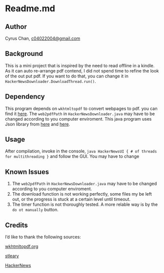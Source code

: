 # Readme.md

## Author
Cyrus Chan, c04022004@gmail.com

## Background
This is a mini project that is inspired by the need to read offline in a kindle. As it can auto re-arrange pdf contend, I did not spend time to refine the look of the out put pdf. If you want to do that, you can change it in `HackerNewsDownloader.DownloadThread.run()`.

## Dependency
This program depends on `wkhtmltopdf` to convert webpages to pdf.
you can find it [here](https://wkhtmltopdf.org).
The `web2pdfPath` in `HackerNewsDownloader.java` may have to be changed according to you computer enviroment.
This java program uses Json library from [here](https://mvnrepository.com/artifact/org.json/json/20170516) and [here](https://github.com/stleary/JSON-java).

## Usage
After compilation, invoke in the console,
`java HackerNewsUI { # of threads for multithreading }`
and follow the GUI.
You may have to change 

## Known Issues
1. The `web2pdfPath` in `HackerNewsDownloader.java` may have to be changed according to you computer enviroment.
2. The download function is not working perfectly, some files my be left out, or the progress is stuck at a certain level until timeout.
3. The timer function is not thoroughly tested. A more relable way is by the `do ot manually` button.

## Credits
I’d like to thank the following sources:<p>
[wkhtmltopdf.org](https://wkhtmltopdf.org)<p>
[stleary](https://github.com/stleary/JSON-java)<p>
[HackerNews](https://github.com/HackerNews/API)<p>